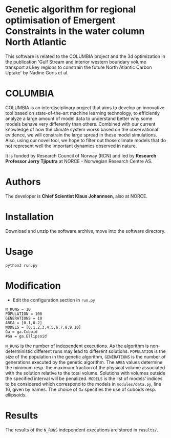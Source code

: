# Genetic algorithm for regional optimisation of Emergent Constraints in the water column North Atlantic

This software is related to the COLUMBIA project and the 3d optimization in the publication 'Gulf Stream and interior western boundary volume transport as key regions to constrain the future North Atlantic Carbon Uptake' by Nadine Goris et al.

# COLUMBIA
COLUMBIA is an interdisciplinary project that aims to develop an innovative tool based on state-of-the-art machine learning technology, to efficiently analyze a large amount of model data to understand better why some models behave very differently than others. Combined with our current knowledge of how the climate system works based on the observational evidence, we will constrain the large spread in these model simulations. Also, using our novel tool, we hope to filter out those climate models that do not represent well the important dynamics observed in nature.

It is funded by Research Council of Norway (RCN) and led by **Research Professor Jerry Tjiputra** at NORCE - Norwegian Research Centre AS.

# Authors
The developer is **Chief Scientist Klaus Johannsen**, also at NORCE.

# Installation
Download and unzip the software archive, move into the software directory.


# Usage
```
python3 run.py
```

# Modification
- Edit the configuration section in ```run.py```
```
N_RUNS = 10
POPULATION = 100
GENERATIONS = 10
AREA = [0.1,0.2]
MODELS = [0,1,2,3,4,5,6,7,8,9,10]
Ga = ga.Cuboid
#Ga = ga.Ellipsoid
```

```N_RUNS``` is the number of independent executions. As the algorithm is non-deterministic different runs may lead to different solutions. ```POPULATION``` is the size of the population in the genetic algorithm, ```GENERATIONS``` is the number of generations executed by the genetic algorithm. The ```AREA``` values determine the minimum resp. the maximum fraction of the physical volume associated with the solution relative to the total volume. Solutions with volumes outside the specified interval will be penalized. ```MODELS``` is the list of models' indices to be considered which correspond to the models in ```modules/data.py```, line 16, given by names. The choice of ```Ga``` specifies the use of cuboids resp. ellipsoids.

# Results
The results of the ```N_RUNS``` independent executions are stored in ```results/```.


